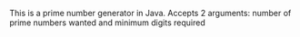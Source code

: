 This is a prime number generator in Java. 
Accepts 2 arguments: number of prime numbers wanted and minimum digits required


